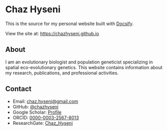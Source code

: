 # Chaz Hyseni

This is the source for my personal website built with [Docsify](https://docsify.js.org/).

View the site at: https://chazhyseni.github.io

## About

I am an evolutionary biologist and population geneticist specializing in spatial eco-evolutionary genetics. This website contains information about my research, publications, and professional activities.

## Contact

- Email: chaz.hyseni@gmail.com
- GitHub: [@chazhyseni](https://github.com/chazhyseni)
- Google Scholar: [Profile](https://scholar.google.com/citations?user=i-4wi1oAAAAJ)
- ORCID: [0000-0003-2567-8013](https://orcid.org/0000-0003-2567-8013)
- ResearchGate: [Chaz_Hyseni](https://www.researchgate.net/profile/Chaz_Hyseni)

